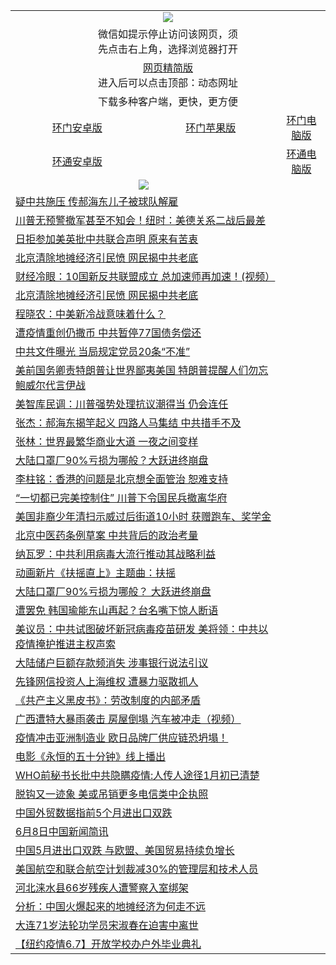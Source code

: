 <table>
  <tr>
    <td colspan="3" align="center"><img src="https://cdn.jsdelivr.net/gh/opipe/up/oGate65.jpg"/></td>
  </tr>
  <tr>
    <td colspan="3" align="center">微信如提示停止访问该网页，须<br/>先点击右上角，选择浏览器打开</td>
  <tr>
  <tr>
    <td colspan="3" align="center"><a href="https://gitcdn.xyz/cdn/otiny/up/master/show005.htm">网页精简版</a><br/>进入后可以点击顶部：动态网址</td>
  </tr>
  <tr>
    <td colspan="3" align="center">下载多种客户端，更快，更方便</td>
  <tr>
  <tr>
    <td align="center"><a href="https://cdn.jsdelivr.net/gh/opipe/up/oGatea.apk">环门安卓版</a></td>
    <td align="center"><a href="https://x.co/odisk">环门苹果版</a></td>
    <td align="center"><a href="https://cdn.jsdelivr.net/gh/opipe/up/oGate.zip">环门电脑版</a></td>
  </tr>
  <tr>
    <td align="center"><a href="https://cdn.jsdelivr.net/gh/opipe/up/oPipe.apk">环通安卓版</a></td>
    <td align="center"></td>
    <td align="center"><a href="https://raw.githubusercontent.com/opipe/up/master/oPipe.zip">环通电脑版</a></td>
  </tr>
  
  <tr>
    <td colspan="2" align=center><img src="https://cdn.jsdelivr.net/gh/gyoupiodf/im1/%E7%BD%91%E9%97%A8%E6%96%B0%E9%97%BB1.jpg"></td>
 </tr>

<tr><td colspan="2" align="left"><a href="https://dwkts8awlbkd7.cloudfront.net/?name=c1181747&key=jdhvxawhshihitwk&from=gy1">疑中共施压 传郝海东儿子被球队解雇</a></td></tr>
<tr><td colspan="2" align="left"><a href="https://dwkts8awlbkd7.cloudfront.net/?name=c1181744&key=jdhvxawhshihitwk&from=gy1">川普无预警撤军甚至不知会！纽时：美德关系二战后最差</a></td></tr>
<tr><td colspan="2" align="left"><a href="https://dwkts8awlbkd7.cloudfront.net/?name=c1181750&key=jdhvxawhshihitwk&from=gy1">日拒参加美英批中共联合声明 原来有苦衷</a></td></tr>
<tr><td colspan="2" align="left"><a href="https://dwkts8awlbkd7.cloudfront.net/?name=c1181748&key=jdhvxawhshihitwk&from=gy1">北京清除地摊经济引民愤 网民揭中共老底</a></td></tr>
<tr><td colspan="2" align="left"><a href="https://dwkts8awlbkd7.cloudfront.net/?name=c1181773&key=jdhvxawhshihitwk&from=gy1">财经冷眼：10国新反共联盟成立  总加速师再加速！(视频）</a></td></tr>
<tr><td colspan="2" align="left"><a href="https://dwkts8awlbkd7.cloudfront.net/?name=c1181763&key=jdhvxawhshihitwk&from=gy1">北京清除地摊经济引民愤 网民揭中共老底</a></td></tr>
<tr><td colspan="2" align="left"><a href="https://dwkts8awlbkd7.cloudfront.net/?name=c1181739&key=jdhvxawhshihitwk&from=gy1">程晓农：中美新冷战意味着什么？</a></td></tr>
<tr><td colspan="2" align="left"><a href="https://dwkts8awlbkd7.cloudfront.net/?name=c1181761&key=jdhvxawhshihitwk&from=gy1">遭疫情重创仍撒币 中共暂停77国债务偿还</a></td></tr>
<tr><td colspan="2" align="left"><a href="https://dwkts8awlbkd7.cloudfront.net/?name=c1181759&key=jdhvxawhshihitwk&from=gy1">中共文件曝光 当局规定党员20条“不准”</a></td></tr>
<tr><td colspan="2" align="left"><a href="https://dwkts8awlbkd7.cloudfront.net/?name=c1181755&key=jdhvxawhshihitwk&from=gy1">美前国务卿责特朗普让世界鄙夷美国 特朗普提醒人们勿忘鲍威尔代言伊战</a></td></tr>
<tr><td colspan="2" align="left"><a href="https://dwkts8awlbkd7.cloudfront.net/?name=c1181743&key=jdhvxawhshihitwk&from=gy1">美智库民调：川普强势处理抗议潮得当 仍会连任</a></td></tr>
<tr><td colspan="2" align="left"><a href="https://dwkts8awlbkd7.cloudfront.net/?name=c1181779&key=jdhvxawhshihitwk&from=gy1">张杰：郝海东揭竿起义 四路人马集结 中共措手不及</a></td></tr>
<tr><td colspan="2" align="left"><a href="https://dwkts8awlbkd7.cloudfront.net/?name=c1181740&key=jdhvxawhshihitwk&from=gy1">张林：世界最繁华商业大道 一夜之间变样</a></td></tr>
<tr><td colspan="2" align="left"><a href="https://dwkts8awlbkd7.cloudfront.net/?name=c1181764&key=jdhvxawhshihitwk&from=gy1">大陆口罩厂90%亏损为哪般？大跃进终崩盘</a></td></tr>
<tr><td colspan="2" align="left"><a href="https://dwkts8awlbkd7.cloudfront.net/?name=c1181757&key=jdhvxawhshihitwk&from=gy1">李柱铭：香港的问题是北京想全面管治 恕难支持</a></td></tr>
<tr><td colspan="2" align="left"><a href="https://dwkts8awlbkd7.cloudfront.net/?name=c1181741&key=jdhvxawhshihitwk&from=gy1">“一切都已完美控制住” 川普下令国民兵撤离华府</a></td></tr>
<tr><td colspan="2" align="left"><a href="https://dwkts8awlbkd7.cloudfront.net/?name=c1181749&key=jdhvxawhshihitwk&from=gy1">美国非裔少年清扫示威过后街道10小时 获赠跑车、奖学金</a></td></tr>
<tr><td colspan="2" align="left"><a href="https://dwkts8awlbkd7.cloudfront.net/?name=c1181753&key=jdhvxawhshihitwk&from=gy1">北京中医药条例草案 中共背后的政治考量</a></td></tr>
<tr><td colspan="2" align="left"><a href="https://dwkts8awlbkd7.cloudfront.net/?name=c1181752&key=jdhvxawhshihitwk&from=gy1">纳瓦罗：中共利用病毒大流行推动其战略利益</a></td></tr>
<tr><td colspan="2" align="left"><a href="https://dwkts8awlbkd7.cloudfront.net/?name=c1181772&key=jdhvxawhshihitwk&from=gy1">动画新片《扶摇直上》主题曲：扶摇</a></td></tr>
<tr><td colspan="2" align="left"><a href="https://dwkts8awlbkd7.cloudfront.net/?name=c1181746&key=jdhvxawhshihitwk&from=gy1">大陆口罩厂90%亏损为哪般？ 大跃进终崩盘</a></td></tr>
<tr><td colspan="2" align="left"><a href="https://dwkts8awlbkd7.cloudfront.net/?name=c1181769&key=jdhvxawhshihitwk&from=gy1">遭罢免 韩国瑜能东山再起？台名嘴下惊人断语</a></td></tr>
<tr><td colspan="2" align="left"><a href="https://dwkts8awlbkd7.cloudfront.net/?name=c1181754&key=jdhvxawhshihitwk&from=gy1">美议员：中共试图破坏新冠病毒疫苗研发 美将领：中共以疫情掩护推进主权声索</a></td></tr>
<tr><td colspan="2" align="left"><a href="https://dwkts8awlbkd7.cloudfront.net/?name=c1181777&key=jdhvxawhshihitwk&from=gy1">大陆储户巨额存款频消失 涉事银行说法引议</a></td></tr>
<tr><td colspan="2" align="left"><a href="https://dwkts8awlbkd7.cloudfront.net/?name=c1181765&key=jdhvxawhshihitwk&from=gy1">先锋网信投资人上海维权 遭暴力驱散抓人</a></td></tr>
<tr><td colspan="2" align="left"><a href="https://dwkts8awlbkd7.cloudfront.net/?name=c1181760&key=jdhvxawhshihitwk&from=gy1">《共产主义黑皮书》：劳改制度的内部矛盾</a></td></tr>
<tr><td colspan="2" align="left"><a href="https://dwkts8awlbkd7.cloudfront.net/?name=c1181781&key=jdhvxawhshihitwk&from=gy1">广西遭特大暴雨袭击  房屋倒塌  汽车被冲走（视频）</a></td></tr>
<tr><td colspan="2" align="left"><a href="https://dwkts8awlbkd7.cloudfront.net/?name=c1181742&key=jdhvxawhshihitwk&from=gy1">疫情冲击亚洲制造业 欧日品牌厂供应链恐坍塌！</a></td></tr>
<tr><td colspan="2" align="left"><a href="https://dwkts8awlbkd7.cloudfront.net/?name=c1180488&key=jdhvxawhshihitwk&from=gy1">电影《永恒的五十分钟》线上播出</a></td></tr>
<tr><td colspan="2" align="left"><a href="https://dwkts8awlbkd7.cloudfront.net/?name=c1181778&key=jdhvxawhshihitwk&from=gy1">WHO前秘书长批中共隐瞒疫情:人传人途径1月初已清楚</a></td></tr>
<tr><td colspan="2" align="left"><a href="https://dwkts8awlbkd7.cloudfront.net/?name=c1181762&key=jdhvxawhshihitwk&from=gy1">脱钩又一迹象 美或吊销更多电信类中企执照</a></td></tr>
<tr><td colspan="2" align="left"><a href="https://dwkts8awlbkd7.cloudfront.net/?name=c1181756&key=jdhvxawhshihitwk&from=gy1">中国外贸数据指前5个月进出口双跌</a></td></tr>
<tr><td colspan="2" align="left"><a href="https://dwkts8awlbkd7.cloudfront.net/?name=c1181780&key=jdhvxawhshihitwk&from=gy1">6月8日中国新闻简讯</a></td></tr>
<tr><td colspan="2" align="left"><a href="https://dwkts8awlbkd7.cloudfront.net/?name=c1181774&key=jdhvxawhshihitwk&from=gy1">中国5月进出口双跌 与欧盟、美国贸易持续负增长</a></td></tr>
<tr><td colspan="2" align="left"><a href="https://dwkts8awlbkd7.cloudfront.net/?name=c1181751&key=jdhvxawhshihitwk&from=gy1">美国航空和联合航空计划裁减30%的管理层和技术人员</a></td></tr>
<tr><td colspan="2" align="left"><a href="https://dwkts8awlbkd7.cloudfront.net/?name=c1181771&key=jdhvxawhshihitwk&from=gy1">河北涞水县66岁残疾人遭警察入室绑架</a></td></tr>
<tr><td colspan="2" align="left"><a href="https://dwkts8awlbkd7.cloudfront.net/?name=c1181776&key=jdhvxawhshihitwk&from=gy1">分析：中国火爆起来的地摊经济为何走不远</a></td></tr>
<tr><td colspan="2" align="left"><a href="https://dwkts8awlbkd7.cloudfront.net/?name=c1181770&key=jdhvxawhshihitwk&from=gy1">大连71岁法轮功学员宋淑春在迫害中离世</a></td></tr>
<tr><td colspan="2" align="left"><a href="https://dwkts8awlbkd7.cloudfront.net/?name=c1181768&key=jdhvxawhshihitwk&from=gy1">【纽约疫情6.7】开放学校办户外毕业典礼</a></td></tr>

</table>
